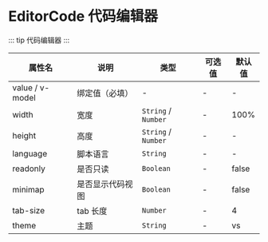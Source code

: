 # EditorCode 代码编辑器

::: tip
代码编辑器
:::

| 属性名             | 说明       | 类型                  | 可选值 | 默认值   |
|-----------------|----------|---------------------|-----|-------|
| value / v-model | 绑定值（必填）  | -                   | -   | -     |
| width           | 宽度       | `String` / `Number` | -   | 100%  |
| height          | 高度       | `String` / `Number` | -   | -     |
| language        | 脚本语言     | `String`            | -   | -     |
| readonly        | 是否只读     | `Boolean`           | -   | false |
| minimap         | 是否显示代码视图 | `Boolean`           | -   | false |
| tab-size        | tab 长度   | `Number`            | -   | 4     |
| theme           | 主题       | `String`            | -   | vs    |
